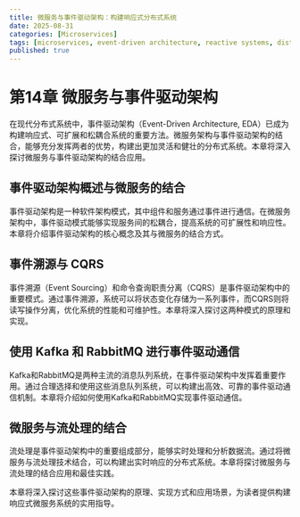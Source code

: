 ```yaml
---
title: 微服务与事件驱动架构：构建响应式分布式系统
date: 2025-08-31
categories: [Microservices]
tags: [microservices, event-driven architecture, reactive systems, distributed systems]
published: true
---
```


# 第14章 微服务与事件驱动架构

在现代分布式系统中，事件驱动架构（Event-Driven Architecture, EDA）已成为构建响应式、可扩展和松耦合系统的重要方法。微服务架构与事件驱动架构的结合，能够充分发挥两者的优势，构建出更加灵活和健壮的分布式系统。本章将深入探讨微服务与事件驱动架构的结合应用。

## 事件驱动架构概述与微服务的结合

事件驱动架构是一种软件架构模式，其中组件和服务通过事件进行通信。在微服务架构中，事件驱动模式能够实现服务间的松耦合，提高系统的可扩展性和响应性。本章将介绍事件驱动架构的核心概念及其与微服务的结合方式。

## 事件溯源与 CQRS

事件溯源（Event Sourcing）和命令查询职责分离（CQRS）是事件驱动架构中的重要模式。通过事件溯源，系统可以将状态变化存储为一系列事件，而CQRS则将读写操作分离，优化系统的性能和可维护性。本章将深入探讨这两种模式的原理和实现。

## 使用 Kafka 和 RabbitMQ 进行事件驱动通信

Kafka和RabbitMQ是两种主流的消息队列系统，在事件驱动架构中发挥着重要作用。通过合理选择和使用这些消息队列系统，可以构建出高效、可靠的事件驱动通信机制。本章将介绍如何使用Kafka和RabbitMQ实现事件驱动通信。

## 微服务与流处理的结合

流处理是事件驱动架构中的重要组成部分，能够实时处理和分析数据流。通过将微服务与流处理技术结合，可以构建出实时响应的分布式系统。本章将探讨微服务与流处理的结合应用和最佳实践。

本章将深入探讨这些事件驱动架构的原理、实现方式和应用场景，为读者提供构建响应式微服务系统的实用指导。